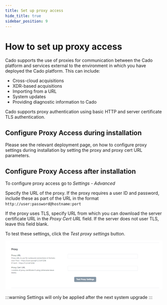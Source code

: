 ```yaml
---
title: Set up proxy access
hide_title: true
sidebar_position: 9
---
```


# How to set up proxy access

Cado supports the use of proxies for communication between the Cado platform and services external to the environment in which you have deployed the Cado platform. This can include:

* Cross-cloud acquisitions
* XDR-based acquisitions
* Importing from a URL
* System updates
* Providing diagnostic information to Cado

Cado supports proxy authentication using basic HTTP and server certificate TLS authentication.

## Configure Proxy Access during installation
Please see the relevant deployment page, on how to configure proxy settings during installation by setting the proxy and proxy cert URL parameters.

## Configure Proxy Access after installation
To configure proxy access go to *Settings - Advanced*

Specify the URL of the proxy. If the proxy requires a user ID and password, include these as part of the URL in the format `http://user:password@hostname:port`

If the proxy uses TLS, specify URL from which you can download the server certificate URL in the *Proxy Cert URL* field. If the server does not user TLS, leave this field blank.

To test these settings, click the *Test proxy settings* button.

![Proxy Setting](/img/proxy-setting.png)

:::warning
Settings will only be applied after the next system upgrade
:::